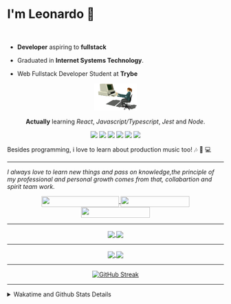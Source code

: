 # I'm Leonardo 🌈
<p align="center">
<img src="https://upload.wikimedia.org/wikipedia/en/thumb/0/05/Flag_of_Brazil.svg/1200px-Flag_of_Brazil.svg.png" width=20 height=15 / >
<img src="https://upload.wikimedia.org/wikipedia/commons/2/2b/Bandeira_do_estado_de_S%C3%A3o_Paulo.svg" width=20 height=15 / >
</p>

- <b>Developer</b> aspiring to <b>fullstack</b>

- Graduated in <b>Internet Systems Technology</b>.

- Web Fullstack Developer Student at <b>Trybe</b>

<div align="center">

<img src="./img/computer.gif" width="100px">

**Actually** learning _React_, _Javascript/Typescript_, _Jest_ and  _Node_. 

</div>
       
<p align="center">
<img src="https://badges.aleen42.com/src/react.svg">
<img src="https://badges.aleen42.com/src/redux.svg"> 
<img src="https://badges.aleen42.com/src/javascript.svg">
<img src="https://badges.aleen42.com/src/typescript.svg">
<img src="https://badges.aleen42.com/src/jest_1.svg">
<img src="https://badges.aleen42.com/src/node.svg">
<br>
</p>

Besides programming, i love to learn about production music too! :notes: :musical_keyboard: :computer:

* * *

<i>I always love to learn new things and pass on knowledge,the principle of my professional and personal growth comes from that, collabartion and spirit team work.</i><br>

<div align="center">
       
<a href="https://www.linkedin.com/in/lcds90/">
  <img align="center" src="https://img.shields.io/static/v1?logo=linkedin&label=linkedin&message=lcds90&color=blue&style=for-the-badge" height=25 width=180/>
</a>
<a href="http://lcds.me">
  <img align="center" src="https://img.shields.io/static/v1?&label=Portflio&message=site&color=green&style=for-the-badge" height=25 width=160/>
</a>
<a href="mailto:lcds90@gmail.com">
  <img align="center" src="https://img.shields.io/static/v1?&logo=gmail&label=Send&message=Email&color=red&style=for-the-badge" height=25 width=160/>
</a>
       
</div>

* * *

<div align="center">
<a href="https://wakatime.com/@lcds90">
  <img align="center" src="https://github-readme-stats.vercel.app/api/top-langs/?username=lcds90&langs_count=10&theme=gruvbox&layout=compact&include_all_commits=true" width="400px"/>
</a>
<a href="https://wakatime.com/@lcds90">
  <img align="center" width="400px" src="https://github-readme-stats.vercel.app/api?username=lcds90&count_private=true&theme=gruvbox"/>
</a>
</div>

* * *

<div align="center">
 <a href="https://wakatime.com/@lcds90">
  <img align="center" width="400px" src="https://github-readme-stats.vercel.app/api/wakatime?username=lcds90&theme=gruvbox&layout=compact"/>
</a>
  <img align="center" width="400px" src="https://github-profile-trophy.vercel.app/?username=lcds90&row=2&column=3&theme=gruvbox"/>

* * *

[![GitHub Streak](https://github-readme-streak-stats.herokuapp.com/?user=lcds90&theme=dark)](https://git.io/streak-stats)

</div>


* * *
       
<details>
       <summary>Wakatime and Github Stats Details</summary>
       <div align="justify">
              
<!--START_SECTION:waka-->
![Code Time](http://img.shields.io/badge/Code%20Time-879%20hrs%2010%20mins-blue)

![Profile Views](http://img.shields.io/badge/Profile%20Views-33-blue)

![Lines of code](https://img.shields.io/badge/From%20Hello%20World%20I%27ve%20Written-2.1%20million%20lines%20of%20code-blue)

**🐱 My GitHub Data** 

> 🏆 1,082 Contributions in the Year 2021
 > 
> 📦 557.6 kB Used in GitHub's Storage 
 > 
> 🚫 Not Opted to Hire
 > 
> 📜 66 Public Repositories 
 > 
> 🔑 39 Private Repositories  
 > 
**I'm a Night 🦉** 

```text
🌞 Morning    101 commits    ████░░░░░░░░░░░░░░░░░░░░░   17.53% 
🌆 Daytime    173 commits    ███████░░░░░░░░░░░░░░░░░░   30.03% 
🌃 Evening    188 commits    ████████░░░░░░░░░░░░░░░░░   32.64% 
🌙 Night      114 commits    █████░░░░░░░░░░░░░░░░░░░░   19.79%

```
📅 **I'm Most Productive on Tuesday** 

```text
Monday       102 commits    ████░░░░░░░░░░░░░░░░░░░░░   17.71% 
Tuesday      104 commits    ████░░░░░░░░░░░░░░░░░░░░░   18.06% 
Wednesday    60 commits     ██░░░░░░░░░░░░░░░░░░░░░░░   10.42% 
Thursday     45 commits     ██░░░░░░░░░░░░░░░░░░░░░░░   7.81% 
Friday       99 commits     ████░░░░░░░░░░░░░░░░░░░░░   17.19% 
Saturday     78 commits     ███░░░░░░░░░░░░░░░░░░░░░░   13.54% 
Sunday       88 commits     ███░░░░░░░░░░░░░░░░░░░░░░   15.28%

```


📊 **This Week I Spent My Time On** 

```text
⌚︎ Time Zone: America/Sao_Paulo

💬 Programming Languages: 
Docker                   3 hrs 30 mins       ████████░░░░░░░░░░░░░░░░░   33.01% 
JavaScript               2 hrs 36 mins       ██████░░░░░░░░░░░░░░░░░░░   24.64% 
Vue.js                   2 hrs 11 mins       █████░░░░░░░░░░░░░░░░░░░░   20.72% 
JSON                     53 mins             ██░░░░░░░░░░░░░░░░░░░░░░░   8.37% 
YAML                     34 mins             █░░░░░░░░░░░░░░░░░░░░░░░░   5.48%

🔥 Editors: 
VS Code                  10 hrs 36 mins      █████████████████████████   100.0%

💻 Operating System: 
Linux                    10 hrs 36 mins      █████████████████████████   100.0%

```

**I Mostly Code in JavaScript** 

```text
JavaScript               40 repos            ███████████░░░░░░░░░░░░░░   43.96% 
TypeScript               14 repos            ███░░░░░░░░░░░░░░░░░░░░░░   15.38% 
HTML                     13 repos            ███░░░░░░░░░░░░░░░░░░░░░░   14.29% 
CSS                      6 repos             █░░░░░░░░░░░░░░░░░░░░░░░░   6.59% 
PHP                      5 repos             █░░░░░░░░░░░░░░░░░░░░░░░░   5.49%

```


**Timeline**

![Chart not found](https://raw.githubusercontent.com/lcds90/lcds90/main/charts/bar_graph.png) 


 Last Updated on 05/12/2021
<!--END_SECTION:waka-->
              
              
   </div>
</details>
       
       
</div>
